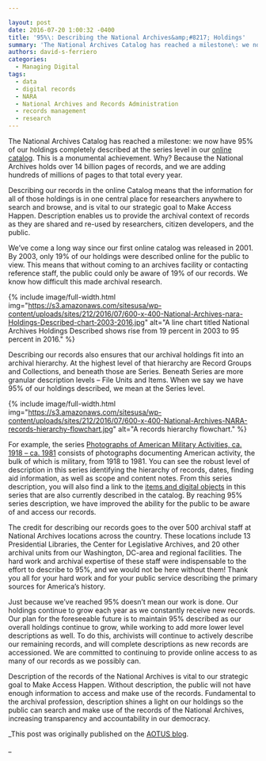 ```yaml
---

layout: post
date: 2016-07-20 1:00:32 -0400
title: '95%\: Describing the National Archives&amp;#8217; Holdings'
summary: 'The National Archives Catalog has reached a milestone\: we now have 95% of our holdings completely described at the series level in our online catalog. This is a monumental achievement. Why? Because the National Archives holds over 14 billion pages of records, and we are adding hundreds of millions of pages to that total every'
authors: david-s-ferriero
categories:
  - Managing Digital
tags:
  - data
  - digital records
  - NARA
  - National Archives and Records Administration
  - records management
  - research
---
```


The National Archives Catalog has reached a milestone: we now have 95% of our holdings completely described at the series level in our <a href="https://catalog.archives.gov/" target="_blank">online catalog</a>. This is a monumental achievement. Why? Because the National Archives holds over 14 billion pages of records, and we are adding hundreds of millions of pages to that total every year.

Describing our records in the online Catalog means that the information for all of those holdings is in one central place for researchers anywhere to search and browse, and is vital to our strategic goal to Make Access Happen. Description enables us to provide the archival context of records as they are shared and re-used by researchers, citizen developers, and the public.

We&#8217;ve come a long way since our first online catalog was released in 2001. By 2003, only 19% of our holdings were described online for the public to view. This means that without coming to an archives facility or contacting reference staff, the public could only be aware of 19% of our records. We know how difficult this made archival research.


{% include image/full-width.html img="https://s3.amazonaws.com/sitesusa/wp-content/uploads/sites/212/2016/07/600-x-400-National-Archives-nara-Holdings-Described-chart-2003-2016.jpg" alt="A line chart titled National Archives Holdings Described shows rise from 19 percent in 2003 to 95 percent in 2016." %}

Describing our records also ensures that our archival holdings fit into an archival hierarchy. At the highest level of that hierarchy are Record Groups and Collections, and beneath those are Series. Beneath Series are more granular description levels – File Units and Items. When we say we have 95% of our holdings described, we mean at the Series level.


{% include image/full-width.html img="https://s3.amazonaws.com/sitesusa/wp-content/uploads/sites/212/2016/07/600-x-400-National-Archives-NARA-records-hierarchy-flowchart.jpg" alt="A records hierarchy flowchart." %}

For example, the series <a href="https://catalog.archives.gov/id/530707" target="_blank">Photographs of American Military Activities, ca. 1918 – ca. 1981</a> consists of photographs documenting American activity, the bulk of which is military, from 1918 to 1981. You can see the robust level of description in this series identifying the hierarchy of records, dates, finding aid information, as well as scope and content notes. From this series description, you will also find a link to the <a href="https://catalog.archives.gov/search?q=*:*&f.parentNaId=530707&f.level=item&sort=naIdSort%20asc" target="_blank">items and digital objects</a> in this series that are also currently described in the catalog. By reaching 95% series description, we have improved the ability for the public to be aware of and access our records.

The credit for describing our records goes to the over 500 archival staff at National Archives locations across the country. These locations include 13 Presidential Libraries, the Center for Legislative Archives, and 20 other archival units from our Washington, DC-area and regional facilities. The hard work and archival expertise of these staff were indispensable to the effort to describe to 95%, and we would not be here without them! Thank you all for your hard work and for your public service describing the primary sources for America’s history.

Just because we’ve reached 95% doesn’t mean our work is done. Our holdings continue to grow each year as we constantly receive new records. Our plan for the foreseeable future is to maintain 95% described as our overall holdings continue to grow, while working to add more lower level descriptions as well. To do this, archivists will continue to actively describe our remaining records, and will complete descriptions as new records are accessioned. We are committed to continuing to provide online access to as many of our records as we possibly can.

Description of the records of the National Archives is vital to our strategic goal to Make Access Happen. Without description, the public will not have enough information to access and make use of the records. Fundamental to the archival profession, description shines a light on our holdings so the public can search and make use of the records of the National Archives, increasing transparency and accountability in our democracy.

_This post was originally published on the [AOTUS blog](https://aotus.blogs.archives.gov/).
  
_